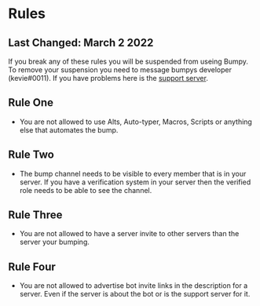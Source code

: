# Rules
## Last Changed: March 2 2022
If you break any of these rules you will be suspended from useing Bumpy. To remove your suspension you need to message bumpys developer (kevie#0011). If you have problems here is the [support server](https://discord.gg/KcH28tRtBu).

## Rule One
- You are not allowed to use Alts, Auto-typer, Macros, Scripts or anything else that automates the bump.

## Rule Two
- The bump channel needs to be visible to every member that is in your server. If you have a verification system in your server then the verified role needs to be able to see the channel.

## Rule Three
- You are not allowed to have a server invite to other servers than the server your bumping. 

## Rule Four
- You are not allowed to advertise bot invite links in the description for a server. Even if the server is about the bot or is the support server for it.
